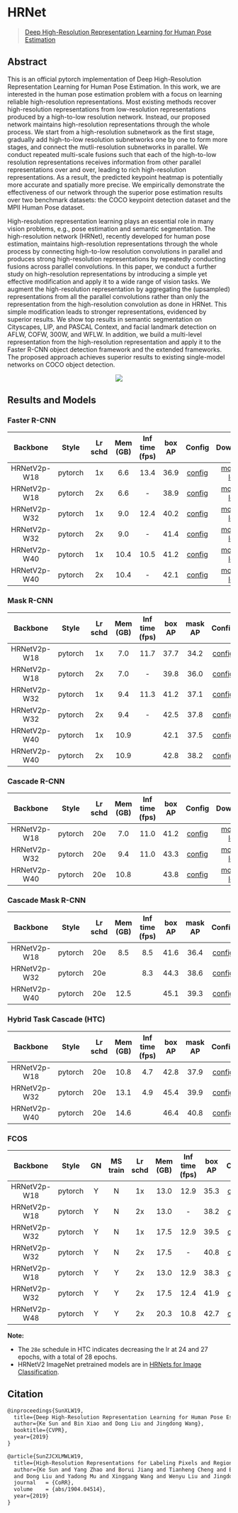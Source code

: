 # HRNet

> [Deep High-Resolution Representation Learning for Human Pose Estimation](https://arxiv.org/abs/1902.09212)

<!-- [BACKBONE] -->

## Abstract

This is an official pytorch implementation of Deep High-Resolution Representation Learning for Human Pose Estimation. In this work, we are interested in the human pose estimation problem with a focus on learning reliable high-resolution representations. Most existing methods recover high-resolution representations from low-resolution representations produced by a high-to-low resolution network. Instead, our proposed network maintains high-resolution representations through the whole process. We start from a high-resolution subnetwork as the first stage, gradually add high-to-low resolution subnetworks one by one to form more stages, and connect the mutli-resolution subnetworks in parallel. We conduct repeated multi-scale fusions such that each of the high-to-low resolution representations receives information from other parallel representations over and over, leading to rich high-resolution representations. As a result, the predicted keypoint heatmap is potentially more accurate and spatially more precise. We empirically demonstrate the effectiveness of our network through the superior pose estimation results over two benchmark datasets: the COCO keypoint detection dataset and the MPII Human Pose dataset.

High-resolution representation learning plays an essential role in many vision problems, e.g., pose estimation and semantic segmentation. The high-resolution network (HRNet), recently developed for human pose estimation, maintains high-resolution representations through the whole process by connecting high-to-low resolution convolutions in parallel and produces strong high-resolution representations by repeatedly conducting fusions across parallel convolutions.
In this paper, we conduct a further study on high-resolution representations by introducing a simple yet effective modification and apply it to a wide range of vision tasks. We augment the high-resolution representation by aggregating the (upsampled) representations from all the parallel convolutions rather than only the representation from the high-resolution convolution as done in HRNet. This simple modification leads to stronger representations, evidenced by superior results. We show top results in semantic segmentation on Cityscapes, LIP, and PASCAL Context, and facial landmark detection on AFLW, COFW, 300W, and WFLW. In addition, we build a multi-level representation from the high-resolution representation and apply it to the Faster R-CNN object detection framework and the extended frameworks. The proposed approach achieves superior results to existing single-model networks on COCO object detection.

<div align=center>
<img src="https://user-images.githubusercontent.com/40661020/143892740-a4e9743e-a323-4ace-8025-50e251ef43ff.png"/>
</div>

## Results and Models

### Faster R-CNN

|   Backbone   |  Style  | Lr schd | Mem (GB) | Inf time (fps) | box AP |                     Config                      |                                                                                                                                                         Download                                                                                                                                                         |
| :----------: | :-----: | :-----: | :------: | :------------: | :----: | :---------------------------------------------: | :----------------------------------------------------------------------------------------------------------------------------------------------------------------------------------------------------------------------------------------------------------------------------------------------------------------------: |
| HRNetV2p-W18 | pytorch |   1x    |   6.6    |      13.4      |  36.9  | [config](./faster-rcnn_hrnetv2p-w18-1x_coco.py) |    [model](https://download.openmmlab.com/mmdetection/v2.0/hrnet/faster_rcnn_hrnetv2p_w18_1x_coco/faster_rcnn_hrnetv2p_w18_1x_coco_20200130-56651a6d.pth) \| [log](https://download.openmmlab.com/mmdetection/v2.0/hrnet/faster_rcnn_hrnetv2p_w18_1x_coco/faster_rcnn_hrnetv2p_w18_1x_coco_20200130_211246.log.json)     |
| HRNetV2p-W18 | pytorch |   2x    |   6.6    |       -        |  38.9  | [config](./faster-rcnn_hrnetv2p-w18-2x_coco.py) | [model](https://download.openmmlab.com/mmdetection/v2.0/hrnet/faster_rcnn_hrnetv2p_w18_2x_coco/faster_rcnn_hrnetv2p_w18_2x_coco_20200702_085731-a4ec0611.pth) \| [log](https://download.openmmlab.com/mmdetection/v2.0/hrnet/faster_rcnn_hrnetv2p_w18_2x_coco/faster_rcnn_hrnetv2p_w18_2x_coco_20200702_085731.log.json) |
| HRNetV2p-W32 | pytorch |   1x    |   9.0    |      12.4      |  40.2  | [config](./faster-rcnn_hrnetv2p-w32-1x_coco.py) |    [model](https://download.openmmlab.com/mmdetection/v2.0/hrnet/faster_rcnn_hrnetv2p_w32_1x_coco/faster_rcnn_hrnetv2p_w32_1x_coco_20200130-6e286425.pth) \| [log](https://download.openmmlab.com/mmdetection/v2.0/hrnet/faster_rcnn_hrnetv2p_w32_1x_coco/faster_rcnn_hrnetv2p_w32_1x_coco_20200130_204442.log.json)     |
| HRNetV2p-W32 | pytorch |   2x    |   9.0    |       -        |  41.4  | [config](./faster-rcnn_hrnetv2p-w32_2x_coco.py) | [model](https://download.openmmlab.com/mmdetection/v2.0/hrnet/faster_rcnn_hrnetv2p_w32_2x_coco/faster_rcnn_hrnetv2p_w32_2x_coco_20200529_015927-976a9c15.pth) \| [log](https://download.openmmlab.com/mmdetection/v2.0/hrnet/faster_rcnn_hrnetv2p_w32_2x_coco/faster_rcnn_hrnetv2p_w32_2x_coco_20200529_015927.log.json) |
| HRNetV2p-W40 | pytorch |   1x    |   10.4   |      10.5      |  41.2  | [config](./faster-rcnn_hrnetv2p-w40-1x_coco.py) |    [model](https://download.openmmlab.com/mmdetection/v2.0/hrnet/faster_rcnn_hrnetv2p_w40_1x_coco/faster_rcnn_hrnetv2p_w40_1x_coco_20200210-95c1f5ce.pth) \| [log](https://download.openmmlab.com/mmdetection/v2.0/hrnet/faster_rcnn_hrnetv2p_w40_1x_coco/faster_rcnn_hrnetv2p_w40_1x_coco_20200210_125315.log.json)     |
| HRNetV2p-W40 | pytorch |   2x    |   10.4   |       -        |  42.1  | [config](./faster-rcnn_hrnetv2p-w40_2x_coco.py) | [model](https://download.openmmlab.com/mmdetection/v2.0/hrnet/faster_rcnn_hrnetv2p_w40_2x_coco/faster_rcnn_hrnetv2p_w40_2x_coco_20200512_161033-0f236ef4.pth) \| [log](https://download.openmmlab.com/mmdetection/v2.0/hrnet/faster_rcnn_hrnetv2p_w40_2x_coco/faster_rcnn_hrnetv2p_w40_2x_coco_20200512_161033.log.json) |

### Mask R-CNN

|   Backbone   |  Style  | Lr schd | Mem (GB) | Inf time (fps) | box AP | mask AP |                    Config                     |                                                                                                                                                     Download                                                                                                                                                     |
| :----------: | :-----: | :-----: | :------: | :------------: | :----: | :-----: | :-------------------------------------------: | :--------------------------------------------------------------------------------------------------------------------------------------------------------------------------------------------------------------------------------------------------------------------------------------------------------------: |
| HRNetV2p-W18 | pytorch |   1x    |   7.0    |      11.7      |  37.7  |  34.2   | [config](./mask-rcnn_hrnetv2p-w18-1x_coco.py) |    [model](https://download.openmmlab.com/mmdetection/v2.0/hrnet/mask_rcnn_hrnetv2p_w18_1x_coco/mask_rcnn_hrnetv2p_w18_1x_coco_20200205-1c3d78ed.pth) \| [log](https://download.openmmlab.com/mmdetection/v2.0/hrnet/mask_rcnn_hrnetv2p_w18_1x_coco/mask_rcnn_hrnetv2p_w18_1x_coco_20200205_232523.log.json)     |
| HRNetV2p-W18 | pytorch |   2x    |   7.0    |       -        |  39.8  |  36.0   | [config](./mask-rcnn_hrnetv2p-w18-2x_coco.py) |    [model](https://download.openmmlab.com/mmdetection/v2.0/hrnet/mask_rcnn_hrnetv2p_w18_2x_coco/mask_rcnn_hrnetv2p_w18_2x_coco_20200212-b3c825b1.pth) \| [log](https://download.openmmlab.com/mmdetection/v2.0/hrnet/mask_rcnn_hrnetv2p_w18_2x_coco/mask_rcnn_hrnetv2p_w18_2x_coco_20200212_134222.log.json)     |
| HRNetV2p-W32 | pytorch |   1x    |   9.4    |      11.3      |  41.2  |  37.1   | [config](./mask-rcnn_hrnetv2p-w32-1x_coco.py) |    [model](https://download.openmmlab.com/mmdetection/v2.0/hrnet/mask_rcnn_hrnetv2p_w32_1x_coco/mask_rcnn_hrnetv2p_w32_1x_coco_20200207-b29f616e.pth) \| [log](https://download.openmmlab.com/mmdetection/v2.0/hrnet/mask_rcnn_hrnetv2p_w32_1x_coco/mask_rcnn_hrnetv2p_w32_1x_coco_20200207_055017.log.json)     |
| HRNetV2p-W32 | pytorch |   2x    |   9.4    |       -        |  42.5  |  37.8   | [config](./mask-rcnn_hrnetv2p-w32-2x_coco.py) |    [model](https://download.openmmlab.com/mmdetection/v2.0/hrnet/mask_rcnn_hrnetv2p_w32_2x_coco/mask_rcnn_hrnetv2p_w32_2x_coco_20200213-45b75b4d.pth) \| [log](https://download.openmmlab.com/mmdetection/v2.0/hrnet/mask_rcnn_hrnetv2p_w32_2x_coco/mask_rcnn_hrnetv2p_w32_2x_coco_20200213_150518.log.json)     |
| HRNetV2p-W40 | pytorch |   1x    |   10.9   |                |  42.1  |  37.5   | [config](./mask-rcnn_hrnetv2p-w40_1x_coco.py) | [model](https://download.openmmlab.com/mmdetection/v2.0/hrnet/mask_rcnn_hrnetv2p_w40_1x_coco/mask_rcnn_hrnetv2p_w40_1x_coco_20200511_015646-66738b35.pth) \| [log](https://download.openmmlab.com/mmdetection/v2.0/hrnet/mask_rcnn_hrnetv2p_w40_1x_coco/mask_rcnn_hrnetv2p_w40_1x_coco_20200511_015646.log.json) |
| HRNetV2p-W40 | pytorch |   2x    |   10.9   |                |  42.8  |  38.2   | [config](./mask-rcnn_hrnetv2p-w40-2x_coco.py) | [model](https://download.openmmlab.com/mmdetection/v2.0/hrnet/mask_rcnn_hrnetv2p_w40_2x_coco/mask_rcnn_hrnetv2p_w40_2x_coco_20200512_163732-aed5e4ab.pth) \| [log](https://download.openmmlab.com/mmdetection/v2.0/hrnet/mask_rcnn_hrnetv2p_w40_2x_coco/mask_rcnn_hrnetv2p_w40_2x_coco_20200512_163732.log.json) |

### Cascade R-CNN

|   Backbone   |  Style  | Lr schd | Mem (GB) | Inf time (fps) | box AP |                      Config                       |                                                                                                                                                             Download                                                                                                                                                             |
| :----------: | :-----: | :-----: | :------: | :------------: | :----: | :-----------------------------------------------: | :------------------------------------------------------------------------------------------------------------------------------------------------------------------------------------------------------------------------------------------------------------------------------------------------------------------------------: |
| HRNetV2p-W18 | pytorch |   20e   |   7.0    |      11.0      |  41.2  | [config](./cascade-rcnn_hrnetv2p-w18-20e_coco.py) |    [model](https://download.openmmlab.com/mmdetection/v2.0/hrnet/cascade_rcnn_hrnetv2p_w18_20e_coco/cascade_rcnn_hrnetv2p_w18_20e_coco_20200210-434be9d7.pth) \| [log](https://download.openmmlab.com/mmdetection/v2.0/hrnet/cascade_rcnn_hrnetv2p_w18_20e_coco/cascade_rcnn_hrnetv2p_w18_20e_coco_20200210_105632.log.json)     |
| HRNetV2p-W32 | pytorch |   20e   |   9.4    |      11.0      |  43.3  | [config](./cascade-rcnn_hrnetv2p-w32-20e_coco.py) |    [model](https://download.openmmlab.com/mmdetection/v2.0/hrnet/cascade_rcnn_hrnetv2p_w32_20e_coco/cascade_rcnn_hrnetv2p_w32_20e_coco_20200208-928455a4.pth) \| [log](https://download.openmmlab.com/mmdetection/v2.0/hrnet/cascade_rcnn_hrnetv2p_w32_20e_coco/cascade_rcnn_hrnetv2p_w32_20e_coco_20200208_160511.log.json)     |
| HRNetV2p-W40 | pytorch |   20e   |   10.8   |                |  43.8  | [config](./cascade-rcnn_hrnetv2p-w40-20e_coco.py) | [model](https://download.openmmlab.com/mmdetection/v2.0/hrnet/cascade_rcnn_hrnetv2p_w40_20e_coco/cascade_rcnn_hrnetv2p_w40_20e_coco_20200512_161112-75e47b04.pth) \| [log](https://download.openmmlab.com/mmdetection/v2.0/hrnet/cascade_rcnn_hrnetv2p_w40_20e_coco/cascade_rcnn_hrnetv2p_w40_20e_coco_20200512_161112.log.json) |

### Cascade Mask R-CNN

|   Backbone   |  Style  | Lr schd | Mem (GB) | Inf time (fps) | box AP | mask AP |                         Config                         |                                                                                                                                                                       Download                                                                                                                                                                       |
| :----------: | :-----: | :-----: | :------: | :------------: | :----: | :-----: | :----------------------------------------------------: | :--------------------------------------------------------------------------------------------------------------------------------------------------------------------------------------------------------------------------------------------------------------------------------------------------------------------------------------------------: |
| HRNetV2p-W18 | pytorch |   20e   |   8.5    |      8.5       |  41.6  |  36.4   | [config](./cascade-mask-rcnn_hrnetv2p-w18_20e_coco.py) |    [model](https://download.openmmlab.com/mmdetection/v2.0/hrnet/cascade_mask_rcnn_hrnetv2p_w18_20e_coco/cascade_mask_rcnn_hrnetv2p_w18_20e_coco_20200210-b543cd2b.pth) \| [log](https://download.openmmlab.com/mmdetection/v2.0/hrnet/cascade_mask_rcnn_hrnetv2p_w18_20e_coco/cascade_mask_rcnn_hrnetv2p_w18_20e_coco_20200210_093149.log.json)     |
| HRNetV2p-W32 | pytorch |   20e   |          |      8.3       |  44.3  |  38.6   | [config](./cascade-mask-rcnn_hrnetv2p-w32_20e_coco.py) | [model](https://download.openmmlab.com/mmdetection/v2.0/hrnet/cascade_mask_rcnn_hrnetv2p_w32_20e_coco/cascade_mask_rcnn_hrnetv2p_w32_20e_coco_20200512_154043-39d9cf7b.pth) \| [log](https://download.openmmlab.com/mmdetection/v2.0/hrnet/cascade_mask_rcnn_hrnetv2p_w32_20e_coco/cascade_mask_rcnn_hrnetv2p_w32_20e_coco_20200512_154043.log.json) |
| HRNetV2p-W40 | pytorch |   20e   |   12.5   |                |  45.1  |  39.3   | [config](./cascade-mask-rcnn_hrnetv2p-w40-20e_coco.py) | [model](https://download.openmmlab.com/mmdetection/v2.0/hrnet/cascade_mask_rcnn_hrnetv2p_w40_20e_coco/cascade_mask_rcnn_hrnetv2p_w40_20e_coco_20200527_204922-969c4610.pth) \| [log](https://download.openmmlab.com/mmdetection/v2.0/hrnet/cascade_mask_rcnn_hrnetv2p_w40_20e_coco/cascade_mask_rcnn_hrnetv2p_w40_20e_coco_20200527_204922.log.json) |

### Hybrid Task Cascade (HTC)

|   Backbone   |  Style  | Lr schd | Mem (GB) | Inf time (fps) | box AP | mask AP |                  Config                  |                                                                                                                                           Download                                                                                                                                           |
| :----------: | :-----: | :-----: | :------: | :------------: | :----: | :-----: | :--------------------------------------: | :------------------------------------------------------------------------------------------------------------------------------------------------------------------------------------------------------------------------------------------------------------------------------------------: |
| HRNetV2p-W18 | pytorch |   20e   |   10.8   |      4.7       |  42.8  |  37.9   | [config](./htc_hrnetv2p-w18_20e_coco.py) |    [model](https://download.openmmlab.com/mmdetection/v2.0/hrnet/htc_hrnetv2p_w18_20e_coco/htc_hrnetv2p_w18_20e_coco_20200210-b266988c.pth) \| [log](https://download.openmmlab.com/mmdetection/v2.0/hrnet/htc_hrnetv2p_w18_20e_coco/htc_hrnetv2p_w18_20e_coco_20200210_182735.log.json)     |
| HRNetV2p-W32 | pytorch |   20e   |   13.1   |      4.9       |  45.4  |  39.9   | [config](./htc_hrnetv2p-w32_20e_coco.py) |    [model](https://download.openmmlab.com/mmdetection/v2.0/hrnet/htc_hrnetv2p_w32_20e_coco/htc_hrnetv2p_w32_20e_coco_20200207-7639fa12.pth) \| [log](https://download.openmmlab.com/mmdetection/v2.0/hrnet/htc_hrnetv2p_w32_20e_coco/htc_hrnetv2p_w32_20e_coco_20200207_193153.log.json)     |
| HRNetV2p-W40 | pytorch |   20e   |   14.6   |                |  46.4  |  40.8   | [config](./htc_hrnetv2p-w40_20e_coco.py) | [model](https://download.openmmlab.com/mmdetection/v2.0/hrnet/htc_hrnetv2p_w40_20e_coco/htc_hrnetv2p_w40_20e_coco_20200529_183411-417c4d5b.pth) \| [log](https://download.openmmlab.com/mmdetection/v2.0/hrnet/htc_hrnetv2p_w40_20e_coco/htc_hrnetv2p_w40_20e_coco_20200529_183411.log.json) |

### FCOS

|   Backbone   |  Style  | GN  | MS train | Lr schd | Mem (GB) | Inf time (fps) | box AP |                              Config                              |                                                                                                                                                                                                   Download                                                                                                                                                                                                   |
| :----------: | :-----: | :-: | :------: | :-----: | :------: | :------------: | :----: | :--------------------------------------------------------------: | :----------------------------------------------------------------------------------------------------------------------------------------------------------------------------------------------------------------------------------------------------------------------------------------------------------------------------------------------------------------------------------------------------------: |
| HRNetV2p-W18 | pytorch |  Y  |    N     |   1x    |   13.0   |      12.9      |  35.3  |      [config](./fcos_hrnetv2p-w18-gn-head_4xb4-1x_coco.py)       |                                 [model](https://download.openmmlab.com/mmdetection/v2.0/hrnet/fcos_hrnetv2p_w18_gn-head_4x4_1x_coco/fcos_hrnetv2p_w18_gn-head_4x4_1x_coco_20201212_100710-4ad151de.pth) \| [log](https://download.openmmlab.com/mmdetection/v2.0/hrnet/fcos_hrnetv2p_w18_gn-head_4x4_1x_coco/fcos_hrnetv2p_w18_gn-head_4x4_1x_coco_20201212_100710.log.json)                                 |
| HRNetV2p-W18 | pytorch |  Y  |    N     |   2x    |   13.0   |       -        |  38.2  |      [config](./fcos_hrnetv2p-w18-gn-head_4xb4-2x_coco.py)       |                                 [model](https://download.openmmlab.com/mmdetection/v2.0/hrnet/fcos_hrnetv2p_w18_gn-head_4x4_2x_coco/fcos_hrnetv2p_w18_gn-head_4x4_2x_coco_20201212_101110-5c575fa5.pth) \| [log](https://download.openmmlab.com/mmdetection/v2.0/hrnet/fcos_hrnetv2p_w18_gn-head_4x4_2x_coco/fcos_hrnetv2p_w18_gn-head_4x4_2x_coco_20201212_101110.log.json)                                 |
| HRNetV2p-W32 | pytorch |  Y  |    N     |   1x    |   17.5   |      12.9      |  39.5  |      [config](./fcos_hrnetv2p-w32-gn-head_4xb4-1x_coco.py)       |                                 [model](https://download.openmmlab.com/mmdetection/v2.0/hrnet/fcos_hrnetv2p_w32_gn-head_4x4_1x_coco/fcos_hrnetv2p_w32_gn-head_4x4_1x_coco_20201211_134730-cb8055c0.pth) \| [log](https://download.openmmlab.com/mmdetection/v2.0/hrnet/fcos_hrnetv2p_w32_gn-head_4x4_1x_coco/fcos_hrnetv2p_w32_gn-head_4x4_1x_coco_20201211_134730.log.json)                                 |
| HRNetV2p-W32 | pytorch |  Y  |    N     |   2x    |   17.5   |       -        |  40.8  |      [config](./fcos_hrnetv2p-w32-gn-head_4xb4-2x_coco.py)       |                                 [model](https://download.openmmlab.com/mmdetection/v2.0/hrnet/fcos_hrnetv2p_w32_gn-head_4x4_2x_coco/fcos_hrnetv2p_w32_gn-head_4x4_2x_coco_20201212_112133-77b6b9bb.pth) \| [log](https://download.openmmlab.com/mmdetection/v2.0/hrnet/fcos_hrnetv2p_w32_gn-head_4x4_2x_coco/fcos_hrnetv2p_w32_gn-head_4x4_2x_coco_20201212_112133.log.json)                                 |
| HRNetV2p-W18 | pytorch |  Y  |    Y     |   2x    |   13.0   |      12.9      |  38.3  | [config](./fcos_hrnetv2p-w18-gn-head_ms-640-800-4xb4-2x_coco.py) | [model](https://download.openmmlab.com/mmdetection/v2.0/hrnet/fcos_hrnetv2p_w18_gn-head_mstrain_640-800_4x4_2x_coco/fcos_hrnetv2p_w18_gn-head_mstrain_640-800_4x4_2x_coco_20201212_111651-441e9d9f.pth) \| [log](https://download.openmmlab.com/mmdetection/v2.0/hrnet/fcos_hrnetv2p_w18_gn-head_mstrain_640-800_4x4_2x_coco/fcos_hrnetv2p_w18_gn-head_mstrain_640-800_4x4_2x_coco_20201212_111651.log.json) |
| HRNetV2p-W32 | pytorch |  Y  |    Y     |   2x    |   17.5   |      12.4      |  41.9  | [config](./fcos_hrnetv2p-w32-gn-head_ms-640-800-4xb4-2x_coco.py) | [model](https://download.openmmlab.com/mmdetection/v2.0/hrnet/fcos_hrnetv2p_w32_gn-head_mstrain_640-800_4x4_2x_coco/fcos_hrnetv2p_w32_gn-head_mstrain_640-800_4x4_2x_coco_20201212_090846-b6f2b49f.pth) \| [log](https://download.openmmlab.com/mmdetection/v2.0/hrnet/fcos_hrnetv2p_w32_gn-head_mstrain_640-800_4x4_2x_coco/fcos_hrnetv2p_w32_gn-head_mstrain_640-800_4x4_2x_coco_20201212_090846.log.json) |
| HRNetV2p-W48 | pytorch |  Y  |    Y     |   2x    |   20.3   |      10.8      |  42.7  | [config](./fcos_hrnetv2p-w40-gn-head_ms-640-800-4xb4-2x_coco.py) | [model](https://download.openmmlab.com/mmdetection/v2.0/hrnet/fcos_hrnetv2p_w40_gn-head_mstrain_640-800_4x4_2x_coco/fcos_hrnetv2p_w40_gn-head_mstrain_640-800_4x4_2x_coco_20201212_124752-f22d2ce5.pth) \| [log](https://download.openmmlab.com/mmdetection/v2.0/hrnet/fcos_hrnetv2p_w40_gn-head_mstrain_640-800_4x4_2x_coco/fcos_hrnetv2p_w40_gn-head_mstrain_640-800_4x4_2x_coco_20201212_124752.log.json) |

**Note:**

- The `28e` schedule in HTC indicates decreasing the lr at 24 and 27 epochs, with a total of 28 epochs.
- HRNetV2 ImageNet pretrained models are in [HRNets for Image Classification](https://github.com/HRNet/HRNet-Image-Classification).

## Citation

```latex
@inproceedings{SunXLW19,
  title={Deep High-Resolution Representation Learning for Human Pose Estimation},
  author={Ke Sun and Bin Xiao and Dong Liu and Jingdong Wang},
  booktitle={CVPR},
  year={2019}
}

@article{SunZJCXLMWLW19,
  title={High-Resolution Representations for Labeling Pixels and Regions},
  author={Ke Sun and Yang Zhao and Borui Jiang and Tianheng Cheng and Bin Xiao
  and Dong Liu and Yadong Mu and Xinggang Wang and Wenyu Liu and Jingdong Wang},
  journal   = {CoRR},
  volume    = {abs/1904.04514},
  year={2019}
}
```
